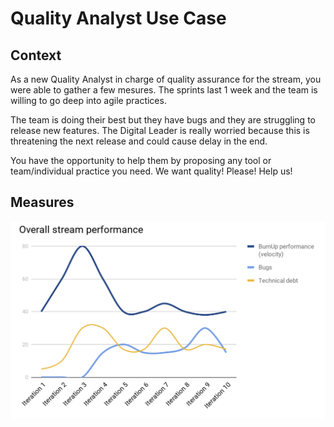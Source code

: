 # Quality Analyst Use Case
## Context
As a new Quality Analyst in charge of quality assurance for the stream, you were able to gather a few mesures. 
The sprints last 1 week and the team is willing to go deep into agile practices. 

The team is doing their best but they have bugs and they are struggling to release new features. The Digital Leader is really worried because this is threatening the next release and could cause delay in the end.


You have the opportunity to help them by proposing any tool or team/individual practice you need.
We want quality! Please! Help us!

## Measures
![Quality Analyst Use Case Image](qa-usecase.png)
